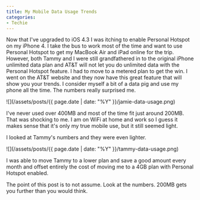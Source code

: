 ```yaml
---
title: My Mobile Data Usage Trends
categories:
- Techie
---
```


Now that I've upgraded to iOS 4.3 I was itching to enable Personal Hotspot on my iPhone 4. I take the bus to work most of the time and want to use Personal Hotspot to get my MacBook Air and iPad online for the trip. However, both Tammy and I were still grandfathered in to the original iPhone unlimited data plan and AT&T will not let you do unlimited data with the Personal Hotspot feature. I had to move to a metered plan to get the win.
I went on the AT&T website and they now have this great feature that will show you your trends. I consider myself a bit of a data pig and use my phone all the time. The numbers really surprised me.

![](/assets/posts/{{ page.date | date: "%Y" }}/jamie-data-usage.png)

I've never used over 400MB and most of the time fit just around 200MB. That was shocking to me. I am on WiFi at home and work so I guess it makes sense that it's only my true mobile use, but it still seemed light.

I looked at Tammy's numbers and they were even lighter.

![](/assets/posts/{{ page.date | date: "%Y" }}/tammy-data-usage.png)

I was able to move Tammy to a lower plan and save a good amount every month and offset entirely the cost of moving me to a 4GB plan with Personal Hotspot enabled.

The point of this post is to not assume. Look at the numbers. 200MB gets you further than you would think.
